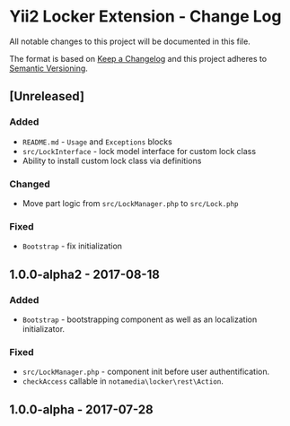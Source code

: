 # Yii2 Locker Extension - Change Log

All notable changes to this project will be documented in this file.

The format is based on [Keep a Changelog](http://keepachangelog.com/)
and this project adheres to [Semantic Versioning](http://semver.org/).

## [Unreleased]

### Added

- `README.md` - `Usage` and `Exceptions` blocks
- `src/LockInterface` - lock model interface for custom lock class
- Ability to install custom lock class via definitions

### Changed

- Move part logic from `src/LockManager.php` to `src/Lock.php`

### Fixed
- `Bootstrap` - fix initialization

## 1.0.0-alpha2 - 2017-08-18

### Added
- `Bootstrap` - bootstrapping component as well as an localization initializator.

### Fixed
- `src/LockManager.php` - component init before user authentification.
- `checkAccess` callable in `notamedia\locker\rest\Action`.

## 1.0.0-alpha - 2017-07-28